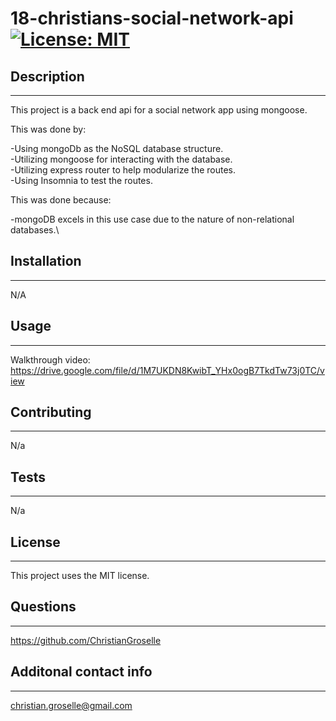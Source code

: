 # 18-christians-social-network-api [![License: MIT](https://img.shields.io/badge/License-MIT-yellow.svg)](https://opensource.org/licenses/MIT)

## Description

---

This project is a back end api for a social network app using mongoose.

This was done by:

-Using mongoDb as the NoSQL database structure.\
-Utilizing mongoose for interacting with the database.\
-Utilizing express router to help modularize the routes.\
-Using Insomnia to test the routes.

This was done because:

-mongoDB excels in this use case due to the nature of non-relational databases.\

## Installation

---

N/A

## Usage

---

Walkthrough video: https://drive.google.com/file/d/1M7UKDN8KwibT_YHx0ogB7TkdTw73j0TC/view

## Contributing

---

N/a

## Tests

---

N/a

## License

---

This project uses the MIT license.

## Questions

---

https://github.com/ChristianGroselle

## Additonal contact info

---

christian.groselle@gmail.com
